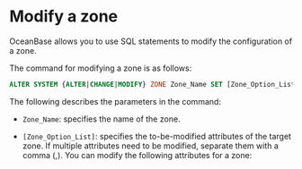 Modify a zone 
==================================

OceanBase allows you to use SQL statements to modify the configuration of a zone. 

The command for modifying a zone is as follows:

```sql
ALTER SYSTEM {ALTER|CHANGE|MODIFY} ZONE Zone_Name SET [Zone_Option_List];
```



The following describes the parameters in the command:

* `Zone_Name`: specifies the name of the zone. 

* `[Zone_Option_List]`: specifies the to-be-modified attributes of the target zone. If multiple attributes need to be modified, separate them with a comma (,). You can modify the following attributes for a zone:




<!-- -->


